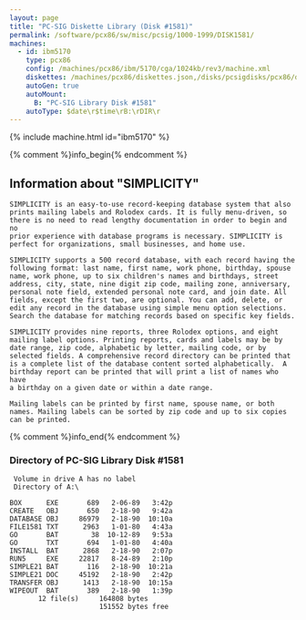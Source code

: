 ```yaml
---
layout: page
title: "PC-SIG Diskette Library (Disk #1581)"
permalink: /software/pcx86/sw/misc/pcsig/1000-1999/DISK1581/
machines:
  - id: ibm5170
    type: pcx86
    config: /machines/pcx86/ibm/5170/cga/1024kb/rev3/machine.xml
    diskettes: /machines/pcx86/diskettes.json,/disks/pcsigdisks/pcx86/diskettes.json
    autoGen: true
    autoMount:
      B: "PC-SIG Library Disk #1581"
    autoType: $date\r$time\rB:\rDIR\r
---
```


{% include machine.html id="ibm5170" %}

{% comment %}info_begin{% endcomment %}

## Information about "SIMPLICITY"

    SIMPLICITY is an easy-to-use record-keeping database system that also
    prints mailing labels and Rolodex cards. It is fully menu-driven, so
    there is no need to read lengthy documentation in order to begin and no
    prior experience with database programs is necessary. SIMPLICITY is
    perfect for organizations, small businesses, and home use.
    
    SIMPLICITY supports a 500 record database, with each record having the
    following format: last name, first name, work phone, birthday, spouse
    name, work phone, up to six children's names and birthdays, street
    address, city, state, nine digit zip code, mailing zone, anniversary,
    personal note field, extended personal note card, and join date. All
    fields, except the first two, are optional. You can add, delete, or
    edit any record in the database using simple menu option selections.
    Search the database for matching records based on specific key fields.
    
    SIMPLICITY provides nine reports, three Rolodex options, and eight
    mailing label options. Printing reports, cards and labels may be by
    date range, zip code, alphabetic by letter, mailing code, or by
    selected fields. A comprehensive record directory can be printed that
    is a complete list of the database content sorted alphabetically.  A
    birthday report can be printed that will print a list of names who have
    a birthday on a given date or within a date range.
    
    Mailing labels can be printed by first name, spouse name, or both
    names. Mailing labels can be sorted by zip code and up to six copies
    can be printed.
{% comment %}info_end{% endcomment %}


### Directory of PC-SIG Library Disk #1581

     Volume in drive A has no label
     Directory of A:\

    BOX      EXE       689   2-06-89   3:42p
    CREATE   OBJ       650   2-18-90   9:42a
    DATABASE OBJ     86979   2-18-90  10:10a
    FILE1581 TXT      2963   1-01-80   4:43a
    GO       BAT        38  10-12-89   9:53a
    GO       TXT       694   1-01-80   4:40a
    INSTALL  BAT      2868   2-18-90   2:07p
    RUN5     EXE     22817   8-24-89   2:10p
    SIMPLE21 BAT       116   2-18-90  10:21a
    SIMPLE21 DOC     45192   2-18-90   2:42p
    TRANSFER OBJ      1413   2-18-90  10:15a
    WIPEOUT  BAT       389   2-18-90   1:39p
           12 file(s)     164808 bytes
                          151552 bytes free
